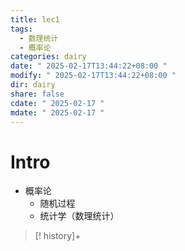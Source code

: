```yaml
---
title: lec1
tags:
  - 数理统计
  - 概率论
categories: dairy
date: " 2025-02-17T13:44:22+08:00 "
modify: " 2025-02-17T13:44:22+08:00 "
dir: dairy
share: false
cdate: " 2025-02-17 "
mdate: " 2025-02-17 "
---
```


# Intro

- 概率论
	- 随机过程
	- 统计学（数理统计）

>[! history]+ 
